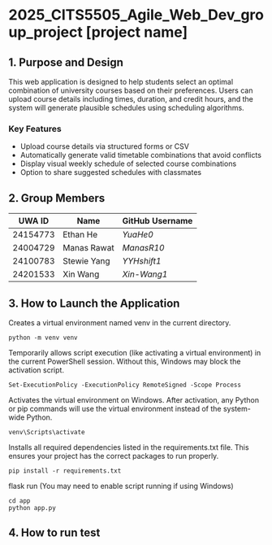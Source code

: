 # 2025_CITS5505_Agile_Web_Dev_group_project [project name]
## 1. Purpose and Design
  This web application is designed to help students select an optimal combination of university courses based on their preferences. Users can upload course details including times, duration, and credit hours, and the system will generate plausible schedules using scheduling algorithms.
### Key Features
- Upload course details via structured forms or CSV
- Automatically generate valid timetable combinations that avoid conflicts
- Display visual weekly schedule of selected course combinations
- Option to share suggested schedules with classmates
## 2. Group Members
| UWA ID   | Name         | GitHub Username |
|----------|--------------|-----------------|
| 24154773 | Ethan He     | *YuaHe0* |
| 24004729 | Manas Rawat  | *ManasR10* |
| 24100783 | Stewie Yang  | *YYHshift1* |
| 24201533 | Xin Wang     | *Xin-Wang1* |

## 3. How to Launch the Application
Creates a virtual environment named venv in the current directory. 
``` 
python -m venv venv
```
Temporarily allows script execution (like activating a virtual environment) in the current PowerShell session. Without this, Windows may block the activation script.
```
Set-ExecutionPolicy -ExecutionPolicy RemoteSigned -Scope Process
```
Activates the virtual environment on Windows. After activation, any Python or pip commands will use the virtual environment instead of the system-wide Python.
```
venv\Scripts\activate  
```
Installs all required dependencies listed in the requirements.txt file. This ensures your project has the correct packages to run properly.
```
pip install -r requirements.txt
```
flask run
(You may need to enable script running if using Windows)
```
cd app
python app.py
```

## 4. How to run test
